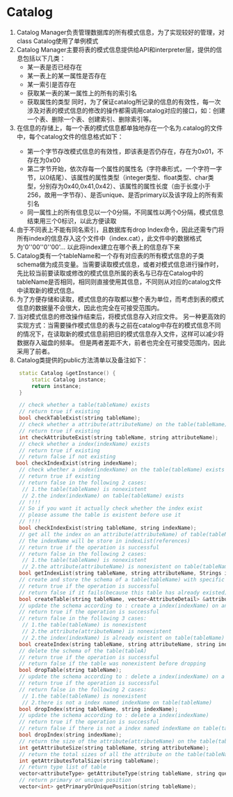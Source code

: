 # Catalog
1. Catalog Manager负责管理数据库的所有模式信息，为了实现较好的管理，对class Catalog使用了单例模式
2. Catalog Manager主要将表的模式信息提供给API和interpreter层，提供的信息包括以下几类：
	- 某一表是否已经存在
	- 某一表上的某一属性是否存在
	- 某一索引是否存在
	- 获取某一表的某一属性上的所有的索引名
	- 获取属性的类型
  同时，为了保证catalog所记录的信息的有效性，每一次涉及对表的模式信息的修改的操作都需调用catalog对应的接口，如：创建一个表、删除一个表、创建索引、删除索引等。
3. 在信息的存储上，每一个表的模式信息都单独地存在一个名为<tableName>.catalog的文件中，每个catalog文件的信息格式如下：
	- 第一个字节存改模式信息的有效性，即该表是否仍存在，存在为0x01，不存在为0x00
	- 第二字节开始，依次存每一个属性的属性名（字符串形式，一个字符一字节，以0结尾）、该属性的属性类型（integer类型、float类型、char类型，分别存为0x40,0x41,0x42）、该属性的属性长度（由于长度小于256，故用一字节存）、是否unique、是否primary以及该字段上的所有索引名
	- 同一属性上的所有信息见以一个0分隔，不同属性以两个0分隔，模式信息结束用三个0标识，以此方便读取
4. 由于不同表上不能有同名索引，且数据库有drop Index命令，因此还需专门将所有index的信息存入这个文件中（index.cat），此文件中的数据格式为<indexName1>'0'<tableName1>'00'<indexName2>'0'<tableName2>'00'...
	以此将index建立在哪个表上的信息存下来
5. Catalog类有一个tableName和一个存有对应表的所有模式信息的子类schema做为成员变量。当需要读取模式信息，或者对模式信息进行操作时，先比较当前要读取或修改的模式信息所属的表名与已存在Catalog中的tableName是否相同，相同则直接使用其信息，不同则从对应的catalog文件中读取新的模式信息。
6. 为了方便存储和读取，模式信息的存取都以整个表为单位，而考虑到表的模式信息的数据量不会很大，因此也完全在可接受范围内。
7. 当对模式信息的修改操作结束后，将模式信息存入对应文件。
	另一种更高效的实现方式：当需要操作模式信息的表与之前在catalog中存在的模式信息不同的情况下，在读取新的模式信息前把旧的模式信息存入文件，这样可以减少将数据存入磁盘的频率。
	但是两者差距不大，前者也完全在可接受范围内，因此采用了前者。 
8. Catalog类提供的public方法清单以及备注如下：

```cpp
    static Catalog &getInstance() {
        static Catalog instance;
        return instance;
    }

    // check whether a table(tableName) exists
    // return true if existing
    bool checkTableExist(string tableName);
    // check whether a attribute(attributeName) on the table(tableName) exists
    // return true if existing
    int checkAttributeExist(string tableName, string attributeName);
    // check whether a index(indexName) exists
    // return true if existing
    // return false if not existing
   bool checkIndexExist(string indexName);
    // check whether a index(indexName) on the table(tableName) exists
    // return true if existing
    // return false in the following 2 cases:
     // 1.the table(tableName) is nonexistent
     // 2.the index(indexName) on table(tableName) exists
    // !!!!
    // So if you want it actually check whether the index exist
    // please assume the table is existent before use it
    // !!!!
    bool checkIndexExist(string tableName, string indexName);
    // get all the index on an attribute(attributeName) of table(tableName)
    // the indexName will be store in indexList(references)
    // return true if the operation is successful
    // return false in the following 2 cases:
     // 1.the table(tableName) is nonexistent
     // 2.the attribute(attributeName) is nonexistent on table(tableName)
    bool getIndexList(string tableName, string attributeName, Strings indexList);
    // create and store the schema of a table(tableName) with specific schema(attributeList)
    // return true if the operation is successful
    // return false if it fails(because this table has already existed)
    bool createTable(string tableName, vector<AttributeDetail> &attributeList);
    // update the schema according to : create a index(indexName) on an attribute(attributeName) on a table(indexName)
    // return true if the operation is successful
    // return false in the following 3 cases:
     // 1.the table(tableName) is nonexistent
     // 2.the attribute(attributeName) is nonexistent
     // 2.the index(indexName) is already existent on table(tableName)
    bool createIndex(string tableName, string attributeName, string indexName);
    // delete the schema of the table(tableA)
    // return true if the operation is successful
    // return false if the table was nonexistent before dropping
    bool dropTable(string tableName);
    // update the schema according to : delete a index(indexName) on a table(tableName)
    // return true if the operation is successful
    // return false in the following 2 cases:
     // 1.the table(tableName) is nonexistent
     // 2.there is not a index named indexName on table(tableName)
    bool dropIndex(string tableName, string indexName);
    // update the schema according to : delete a index(indexName)
    // return true if the operation is successful
    // return false if there is not a index named indexName on table(tableName)
    bool dropIndex(string indexName);
    // return the size of the attribute(attributeName) on the table(tableName)
    int getAttributeSize(string tableName, string attributeName);
    // return the total sizes of all the attribute on the table(tableName)
    int getAttributesTotalSize(string tableName);
    // return type list of table
    vector<attributeType> getAttributeType(string tableName, string queryName = "");
    // return primary or unique position
    vector<int> getPrimaryOrUniquePosition(string tableName);

``` 